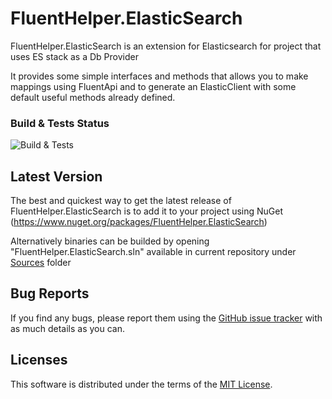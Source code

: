 # FluentHelper.ElasticSearch

FluentHelper.ElasticSearch is an extension for Elasticsearch for project that uses ES stack as a Db Provider

It provides some simple interfaces and methods that allows you to make mappings using FluentApi and to generate an ElasticClient with some default useful methods already defined.

### Build & Tests Status
![Build & Tests](https://github.com/MrSeekino/FluentHelper.ElasticSearch/actions/workflows/dotnet.yml/badge.svg)

## Latest Version
The best and quickest way to get the latest release of FluentHelper.ElasticSearch is to add it to your project using 
NuGet (https://www.nuget.org/packages/FluentHelper.ElasticSearch)

Alternatively binaries can be builded by opening "FluentHelper.ElasticSearch.sln" available in current repository under [Sources](https://github.com/MrSeekino/FluentHelper.ElasticSearch/tree/master/Sources) folder

## Bug Reports
If you find any bugs, please report them using the [GitHub issue tracker](https://github.com/MrSeekino/FluentHelper.ElasticSearch/issues) with as much details as you can.

## Licenses
This software is distributed under the terms of the [MIT License](LICENSE).
